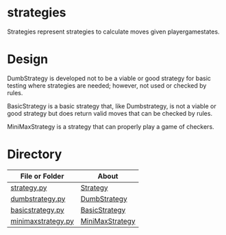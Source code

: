 # strategies

Strategies represent strategies to calculate moves given playergamestates.

# Design

DumbStrategy is developed not to be a viable or good strategy for basic
testing where strategies are needed; however, not used or checked by rules.

BasicStrategy is a basic strategy that, like Dumbstrategy, is not a viable
or good strategy but does return valid moves that can be checked by rules.

MiniMaxStrategy is a strategy that can properly play a game of checkers.

# Directory 
| File or Folder | About |
| ---            | ---   |
| [strategy.py](./strategy.py) | [Strategy](./strategy.py) |
| [dumbstrategy.py](./dumbstrategy.py) | [DumbStrategy](./dumbstrategy.py) |
| [basicstrategy.py](./basicstrategy.py) | [BasicStrategy](./basicstrategy.py) |
| [minimaxstrategy.py](./minimaxstrategy.py) | [MiniMaxStrategy](./minimaxstrategy.py) |
